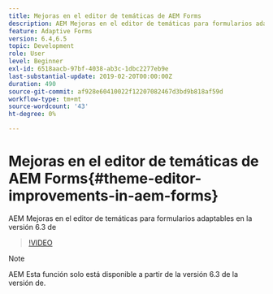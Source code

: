 ```yaml
---
title: Mejoras en el editor de temáticas de AEM Forms
description: AEM Mejoras en el editor de temáticas para formularios adaptables en la versión 6.3 de
feature: Adaptive Forms
version: 6.4,6.5
topic: Development
role: User
level: Beginner
exl-id: 6518aacb-97bf-4038-ab3c-1dbc2277eb9e
last-substantial-update: 2019-02-20T00:00:00Z
duration: 490
source-git-commit: af928e60410022f12207082467d3bd9b818af59d
workflow-type: tm+mt
source-wordcount: '43'
ht-degree: 0%

---
```


# Mejoras en el editor de temáticas de AEM Forms{#theme-editor-improvements-in-aem-forms}

AEM Mejoras en el editor de temáticas para formularios adaptables en la versión 6.3 de

>[!VIDEO](https://video.tv.adobe.com/v/19497?quality=12&learn=on)

>[!NOTE]
>
>AEM Esta función solo está disponible a partir de la versión 6.3 de la versión de.
